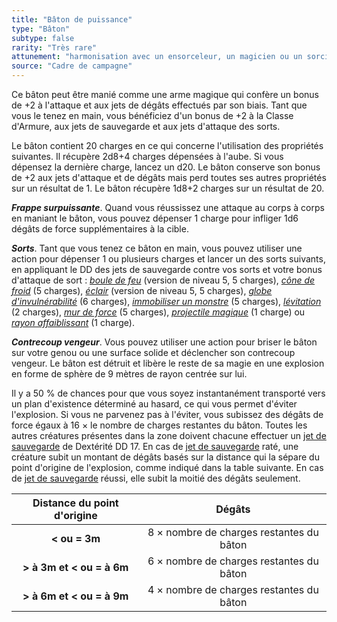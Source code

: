 ```yaml
---
title: "Bâton de puissance"
type: "Bâton"
subtype: false
rarity: "Très rare"
attunement: "harmonisation avec un ensorceleur, un magicien ou un sorcier exigée"
source: "Cadre de campagne"
---
```

Ce bâton peut être manié comme une arme magique qui confère un bonus de +2 à l'attaque et aux jets de dégâts effectués par son biais. Tant que vous le tenez en main, vous bénéficiez d'un bonus de +2 à la Classe d'Armure, aux jets de sauvegarde et aux jets d'attaque des sorts.

Le bâton contient 20 charges en ce qui concerne l'utilisation des propriétés suivantes. Il récupère 2d8+4 charges dépensées à l'aube. Si vous dépensez la dernière charge, lancez un d20. Le bâton conserve son bonus de +2 aux jets d'attaque et de dégâts mais perd toutes ses autres propriétés sur un résultat de 1. Le bâton récupère 1d8+2 charges sur un résultat de 20.

_**Frappe surpuissante**_. Quand vous réussissez une attaque au corps à corps en maniant le bâton, vous pouvez dépenser 1 charge pour infliger 1d6 dégâts de force supplémentaires à la cible.

_**Sorts**_. Tant que vous tenez ce bâton en main, vous pouvez utiliser une action pour dépenser 1 ou plusieurs charges et lancer un des sorts suivants, en appliquant le DD des jets de sauvegarde contre vos sorts et votre bonus d'attaque de sort : [_boule de feu_](/grimoire/boule-de-feu/) (version de niveau 5, 5 charges), [_cône de froid_](/grimoire/cone-de-froid/) (5 charges), [_éclair_](/grimoire/eclair/) (version de niveau 5, 5 charges), [_globe d'invulnérabilité_](/grimoire/globe-d-invulnerabilite/) (6 charges), [_immobiliser un monstre_](/grimoire/immobiliser-un-monstre/) (5 charges), [_lévitation_](/grimoire/levitation/) (2 charges), [_mur de force_](/grimoire/mur-de-force/) (5 charges), [_projectile magique_](/grimoire/projectile-magique/) (1 charge) ou [_rayon affaiblissant_](/grimoire/rayon-affaiblissant/) (1 charge).

_**Contrecoup vengeur**_. Vous pouvez utiliser une action pour briser le bâton sur votre genou ou une surface solide et déclencher son contrecoup vengeur. Le bâton est détruit et libère le reste de sa magie en une explosion en forme de sphère de 9 mètres de rayon centrée sur lui.

Il y a 50 % de chances pour que vous soyez instantanément transporté vers un plan d'existence déterminé au hasard, ce qui vous permet d'éviter l'explosion. Si vous ne parvenez  pas à l'éviter, vous subissez des dégâts de force égaux à 16 × le nombre de charges restantes du bâton. Toutes les autres créatures présentes dans la zone doivent chacune effectuer un [jet de sauvegarde](/utiliser-les-caracteristiques/#jets-de-sauvegarde) de Dextérité DD 17. En cas de [jet de sauvegarde](/utiliser-les-caracteristiques/#jets-de-sauvegarde) raté, une créature subit un montant de dégâts basés sur la distance qui la sépare du point d'origine de l'explosion, comme indiqué dans la table suivante. En cas de [jet de sauvegarde](/utiliser-les-caracteristiques/#jets-de-sauvegarde) réussi, elle subit la moitié des dégâts seulement.

|Distance du point d'origine|Dégâts|
|:-:|:-:|
|**&lt; ou = 3m**|8 × nombre de charges restantes du bâton|
|**&gt; à 3m et &lt; ou = à 6m**|6 × nombre de charges restantes du bâton|
|**&gt; à 6m et &lt; ou = à 9m**|4 × nombre de charges restantes du bâton|
